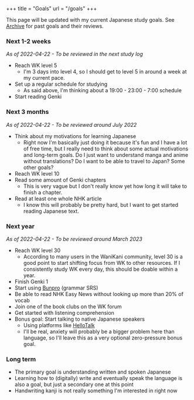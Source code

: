 +++
title = "Goals"
url = "/goals"
+++

This page will be updated with my current Japanese study goals. See [Archive](/) for past goals and their reviews.

### Next 1-2 weeks

*As of 2022-04-22 - To be reviewed in the next study log*

- Reach WK level 5
    - I'm 3 days into level 4, so I should get to level 5 in around a week at my current pace.
- Set up a regular schedule for studying
    - As said above, I'm thinking about a 19:00 - 23:00 - 7:00 schedule
- Start reading Genki

### Next 3 months

*As of 2022-04-22 - To be reviewed around July 2022*

- Think about my motivations for learning Japanese
    - Right now I'm basically just doing it because it's fun and I have a lot of free time, but I really need to think about some actual motivations and long-term goals. Do I just want to understand manga and anime without translations? Do I want to be able to travel to Japan? Some other goals?
- Reach WK level 10
- Read some amount of Genki chapters
    - This is very vague but I don't really know yet how long it will take to finish a chapter.
- Read at least one whole NHK article
    - I know this will probably be pretty hard, but I want to get started reading Japanese text.

### Next year

*As of 2022-04-22 - To be reviewed around March 2023*

- Reach WK level 30
    - According to many users in the WaniKani community, level 30 is a good point to start shifting focus from WK to other resources. If I consistently study WK every day, this should be doable within a year.
- Finish Genki 1
- Start using [Bunpro](https://bunpro.jp) (grammar SRS)
- Be able to read NHK Easy News without looking up more than 20% of vocab
- Join one of the book clubs on the WK forum
- Get started with listening comprehension
- Bonus goal: Start talking to native Japanese speakers
    - Using platforms like [HelloTalk](https://www.tofugu.com/reviews/hellotalk/)
    - I'll be real, anxiety will probably be a bigger problem here than language, so I'll leave this as a very optional zero-pressure bonus goal.

### Long term

- The primary goal is understanding written and spoken Japanese
- Learning how to (digitally) write and eventually speak the language is also a goal, but just a secondary one at this point
- Handwriting kanji is not really something I'm interested in right now
